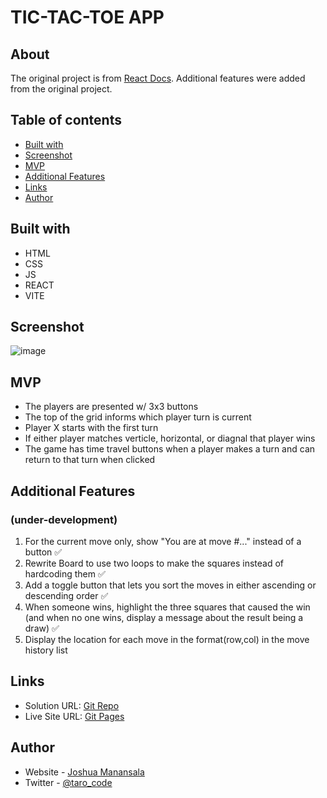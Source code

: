 # TIC-TAC-TOE APP

## About

The original project is from [React Docs](https://react.dev/learn/tutorial-tic-tac-toe). Additional features were added from the original project.

## Table of contents

- [Built with](#built-with)
- [Screenshot](#screenshot)
- [MVP](#mvp)
- [Additional Features](#additional-features)
- [Links](#links)
- [Author](#author)

## Built with

- HTML
- CSS
- JS
- REACT
- VITE

## Screenshot

![image](https://github.com/T4R0TARO/tictactoe-app/assets/76195521/58187dc0-2f62-4353-a2b6-a8e403be73d1)

## MVP

- The players are presented w/ 3x3 buttons
- The top of the grid informs which player turn is current
- Player X starts with the first turn
- If either player matches verticle, horizontal, or diagnal that player wins
- The game has time travel buttons when a player makes a turn and can return to that turn when clicked

## Additional Features

### (under-development)

1. For the current move only, show "You are at move #..." instead of a button ✅
2. Rewrite Board to use two loops to make the squares instead of hardcoding them ✅
3. Add a toggle button that lets you sort the moves in either ascending or descending order ✅
4. When someone wins, highlight the three squares that caused the win (and when no one wins, display a message about the result being a draw) ✅
5. Display the location for each move in the format(row,col) in the move history list

## Links

- Solution URL: [Git Repo](https://github.com/T4R0TARO/tictactoe-app)
- Live Site URL: [Git Pages](https://t4r0taro.github.io/tictactoe-app/)

## Author

- Website - [Joshua Manansala](https://github.com/T4R0TARO)
- Twitter - [@taro_code](https://twitter.com/taro_code)
